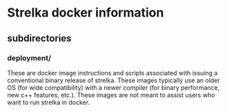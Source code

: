 # Strelka docker information

## subdirectories

### deployment/

These are docker image instructions and scripts associated with
issuing a conventional binary release of strelka. These images typically
use an older OS (for wide compatibility) with a newer compiler (for
binary performance, new c++ features, etc.). These images are not
meant to assist users who want to run strelka in docker.

